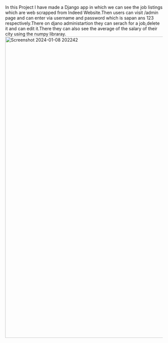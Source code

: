 In this Project I have made a Django app in which we can see the job listings which are web scrapped from Indeed Website.Then users can visit /admin page and can enter via 
username and password which is sapan ans 123 respectively.There on djano administartion they can serach for a job,delete it and can edit it.There they can also see the average of
the salary of their city using the numpy libraray.
<img width="960" alt="Screenshot 2024-01-08 202242" src="https://github.com/Sapansharma522/AST_ASSIGNMENT/assets/76728466/2f80a38d-3ed0-4248-8098-b8836a32d95a">
